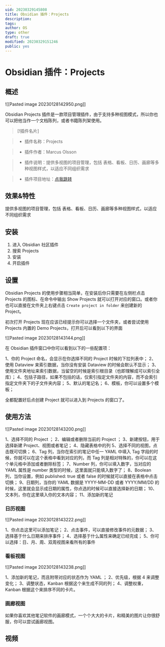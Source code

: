 ```yaml
---
uid: 20230329145808
title: Obsidian 插件：Projects
description: 
tags: 
author: OS
type: other
draft: true
modified: 20230329151246
public: yes
---
```


# Obsidian 插件：Projects

## 概述

![[Pasted image 20230128142950.png]]

Obsidian Projects 插件是一款项目管理插件，由于支持多种视图模式，所以你也可以把他当作一个文档陈列，或者书籍陈列架使用。

>[!插件名片]

>- 插件名称：Projects

>- 插件作者：Marcus Olsson

>- 插件说明：提供多视图的项目管理，包括 表格、看板、日历、画廊等多种视图样式，以适应不同组织需求

>- 插件项目地址：[点我跳转](https://github.com/marcusolsson/obsidian-projects)

## 效果&特性

提供多视图的项目管理，包括 表格、看板、日历、画廊等多种视图样式，以适应不同组织需求

## 安装

1. 进入 Obsidian 社区插件
2. 搜索 Projects
3. 安装
4. 开启插件

## 设置

Obsidian Projects 的使用步骤相当简单，在安装后你只需要在左侧栏点击 Projects 的图标、在命令中输出 Show Projects 就可以打开对应的窗口。或者你也可以直接在文件夹上右键点击 `Create project in folder` 来创建新的 Project。

初次打开 Projects 现在应该已经提示你可以选择一个文件夹，或者尝试使用 Projects 内置的 Demo Projects，打开后可以看到以下的界面

![[Pasted image 20230128143144.png]]

在 Obsidian 插件窗口中你可以看到以下的一些配置项：

1、你的 Project 命名，会显示在你选择不同的 Project 时候的下拉列表中；
2、使用 Dataview 来索引数据，当你没有安装 Dataview 的时候会默认不显示；
3、使用文件夹地址来索引数据，当留空的时候是索引根目录（也即理解成可以索引全库）；
4、包括子路径，如果不包括的话，仅索引指定文件夹的内容，而不会索引指定文件夹下的子文件夹内容；
5、默认的笔记名；
6、模板，你可以设置多个模板；

全都配置好后点创建 Project 就可以进入到 Projects 的窗口了。

## 使用方法

![[Pasted image 20230128143200.png]]

1、选择不同的 Project ；
2、编辑或者删除当前的 Project ；
3、新建按钮，用于选择新建 Project、视图或者笔记；
4、隐藏表格中的列 5、选择不同的视图，点击既可切换；
6、Tag 列，当你在索引的笔记中任一 YAML 中填入 Tag 字段的时候，你就可以在这个表格中看到对应的列，而 Tag 列是相对特殊的，你可以在这个单元格中添加或者删除标签；
7、Number 列，你可以填入数字，当对应的 YAML 属性是 number 类型的时候，这里面就只能填入数字了；
8、Boolean 列，当你设置，例如 published: true 或者 false 的时候就可以直接在表格中点击切换；
9、日期列，当你的 YAML 数据是 YYYY-MM-DD 或者 YYYY/MM/DD 的时候，这里就会显示成日期的属性，你点选的时候可以直接选择新的日期；
10、文本列，你在这里填入你的文本内容；
11、添加新的笔记

### 日历视图

![[Pasted image 20230128143222.png]]

1、你点击这里可以添加笔记；
2、点击事件，可以直接修改事件的元数据；
3、选择基于什么日期来排序事件；
4、选择基于什么属性来确定已经完成；
5、你可以选择：日、月、周、双周视图来看所有的事件

### 看板视图

![[Pasted image 20230128143238.png]]

1、添加新的笔记，而且附带对应的状态作为 YAML ；
2、优先级，根据 4 来调整变化；
3、调整状态，Kanban 根据这个来生成不同的列；
4、调整权重，Kanban 根据这个来排序不同的卡片。

### 画廊视图

如果你喜欢其他笔记软件的画廊模式，一个个大大的卡片，和精美的图片让你很舒服，你可以尝试画廊视图。

## 视频